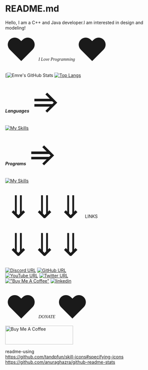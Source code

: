 # README.md
Hello, I am a C++ and Java developer.I am interested in design and modeling!
<br />
<span style='font-size:100px;'>&#9829;</span> <i style="font-family:georgia">I Love Programming</i> <span style='font-size:100px;'>&#9829;</span>

[![Emre's GitHub Stats](https://github-readme-stats.vercel.app/api?username=emrea88uspm&theme=dark&show_icons=true)
[![Top Langs](https://github-readme-stats.vercel.app/api/top-langs/?username=emrea88uspm&theme=dark&layout=compact)](https://github.com/emrea88uspm/github-readme-stats)


<em><strong>Languages</strong></em> <span style='font-size:100px;'>&#8658;</span>
<br />
<br />
[![My Skills](https://skillicons.dev/icons?i=java,c,cpp,cs&theme=light)]()



<em><strong>Programs</strong></em> <span style='font-size:100px;'>&#8658;</span>
<br />
<br />
[![My Skills](https://skillicons.dev/icons?i=blender,eclipse,idea,visualstudio,vscode,unity,unreal&theme=light)]()

<span style='font-size:100px;'>&#8659;</span><span style='font-size:100px;'>&#8659;</span><span style='font-size:100px;'>&#8659;</span>    LINKS    <span style='font-size:100px;'>&#8659;</span><span style='font-size:100px;'>&#8659;</span><span style='font-size:100px;'>&#8659;</span>

[![Discord URL](https://img.shields.io/badge/DISCORD-000000?style=for-the-badge&logo=discord&logoColor=dark_blue)](https://discord.com)
[![GitHub URL](https://img.shields.io/badge/GITHUB-000000?style=for-the-badge&logo=github&logoColor=gray)](https://github.com/EmreA88USPM/)
<br />
[![YouTube URL](https://img.shields.io/badge/YOUTUBE-000000?style=for-the-badge&logo=Youtube&logoColor=red)](https://youtube.com)
[![Twitter URL](https://img.shields.io/badge/TWITTER-000000?style=for-the-badge&logo=Twitter&logoColor=blue)](https://twitter.com/EmreA88USPM)
<br />
[!["Buy Me A Coffee"](https://img.shields.io/badge/buymeacoffee-000000?style=for-the-badge&logo=buymeacoffee&logoColor=yellow)](https://www.buymeacoffee.com/akyolemre8x)
[![linkedin](https://img.shields.io/badge/LINKEDIN-000000?style=for-the-badge&logo=Linkedin&logoColor=aqua)](https://www.linkedin.com/in/emre-a-48713a258/)

<span style='font-size:100px;'>&#9829;</span> <i style="font-family:georgia"> DONATE </i> <span style='font-size:100px;'>&#9829;</span>
<br />
<a href="https://www.buymeacoffee.com/akyolemre8x" target="_blank"><img src="https://cdn.buymeacoffee.com/buttons/v2/default-yellow.png" alt="Buy Me A Coffee" style="height: 60px !important;width: 217px !important;" ></a>

readme-using
<br />
https://github.com/tandpfun/skill-icons#specifying-icons
<br />
https://github.com/anuraghazra/github-readme-stats
